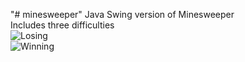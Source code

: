 "# minesweeper" 
Java Swing version of Minesweeper  
Includes three difficulties  
![Losing](http://i.imgur.com/GDmUS86.png)  
![Winning](http://i.imgur.com/H0KnKD3.png)
